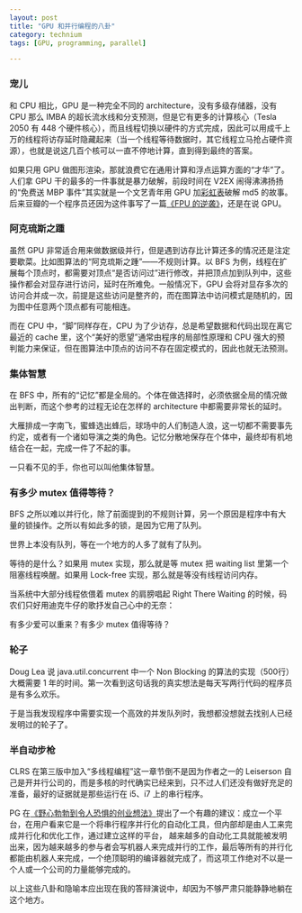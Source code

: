 ```yaml
---
layout: post
title: "GPU 和并行编程的八卦"
category: technium
tags: [GPU, programming, parallel]

---
```



### 宠儿

和 CPU 相比，GPU 是一种完全不同的 architecture，没有多级存储器，没有 CPU 那么 IMBA 的超长流水线和分支预测，但是它有更多的计算核心（Tesla 2050 有 448 个硬件核心），而且线程切换以硬件的方式完成，因此可以用成千上万的线程将访存延时隐藏起来（当一个线程等待数据时，其它线程立马抢占硬件资源），也就是说这几百个核可以一直不停地计算，直到得到最终的答案。


如果只用 GPU 做图形渲染，那就浪费它在通用计算和浮点运算方面的“才华”了。人们拿 GPU 干的最多的一件事就是暴力破解，前段时间在 V2EX 闹得沸沸扬扬的“免费送 MBP 事件”其实就是一个文艺青年用 GPU 加[彩虹表](http://en.wikipedia.org/wiki/Rainbow_table)破解 md5 的故事。后来豆瓣的一个程序员还因为这件事写了一篇[《FPU 的逆袭》](http://www.douban.com/note/204461455/)，还是在说 GPU。


### 阿克琉斯之踵

虽然 GPU 非常适合用来做数据级并行，但是遇到访存比计算还多的情况还是注定要歇菜。比如图算法的“阿克琉斯之踵”——不规则计算。以 BFS 为例，线程在扩展每个顶点时，都需要对顶点“是否访问过”进行修改，并把顶点加到队列中，这些操作都会对显存进行访问，延时在所难免。一般情况下，GPU 会将对显存多次的访问合并成一次，前提是这些访问是整齐的，而在图算法中访问模式是随机的，因为图中任意两个顶点都有可能相连。


而在 CPU 中，“脚”同样存在，CPU 为了少访存，总是希望数据和代码出现在离它最近的 cache 里，这个“美好的愿望”通常由程序的局部性原理和 CPU 强大的预判能力来保证，但在图算法中顶点的访问不存在固定模式的，因此也就无法预测。


### 集体智慧


在 BFS 中，所有的“记忆”都是全局的。个体在做选择时，必须依据全局的情况做出判断，而这个参考的过程无论在怎样的 architecture 中都需要非常长的延时。


大雁排成一字南飞，蜜蜂选出蜂后，球场中的人们制造人浪，这一切都不需要事先约定，或者有一个诸如导演之类的角色。记忆分散地保存在个体中，最终却有机地结合在一起，完成一件了不起的事。


一只看不见的手，你也可以叫他集体智慧。


### 有多少 mutex 值得等待？


BFS 之所以难以并行化，除了前面提到的不规则计算，另一个原因是程序中有大量的锁操作。之所以有如此多的锁，是因为它用了队列。


世界上本没有队列，等在一个地方的人多了就有了队列。


等待的是什么？如果用 mutex 实现，那么就是等 mutex 把 waiting list 里第一个阻塞线程唤醒。如果用 Lock-free 实现，那么就是等没有线程访问内存。


当系统中大部分线程依偎着 mutex 的肩膀唱起 Right There Waiting 的时候，码农们只好用迪克牛仔的歌抒发自己心中的无奈：


有多少爱可以重来？有多少 mutex 值得等待？


### 轮子


Doug Lea 说 java.util.concurrent 中一个 Non Blocking 的算法的实现（500行）大概需要 1 年的时间。第一次看到这句话我的真实想法是每天写两行代码的程序员是有多么欢乐。


于是当我发现程序中需要实现一个高效的并发队列时，我想都没想就去找别人已经发明过的轮子了。


### 半自动步枪

CLRS 在第三版中加入“多线程编程”这一章节倒不是因为作者之一的 Leiserson 自己是开并行公司的，而是多核的时代确实已经来到，只不过人们还没有做好充足的准备，最好的证据就是那些运行在 i5、i7 上的串行程序。 


PG 在[《野心勃勃到令人恐惧的创业想法》](http://paulgraham.com/ambitious.html)提出了一个有趣的建议：成立一个平台，在用户看来它是一个将串行程序并行化的自动化工具，但内部却是由人工来完成并行化和优化工作，通过建立这样的平台， 越来越多的自动化工具就能被发明出来，因为越来越多的参与者会写机器人来完成并行的工作，最后等所有的并行化都能由机器人来完成，一个绝顶聪明的编译器就完成了，而这项工作绝对不以是一个人或一个公司的力量能够完成的。


以上这些八卦和隐喻本应出现在我的答辩演说中，却因为不够严肃只能静静地躺在这个地方。
